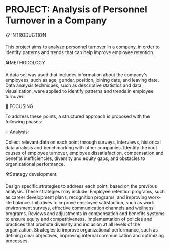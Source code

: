 # PROJECT: Analysis of Personnel Turnover in a Company

📋 INTRODUCTION

This project aims to analyze personnel turnover in a company, in order to identify patterns and trends that can help improve employee retention.

🛠️METHODOLOGY

A data set was used that includes information about the company's employees, such as age, gender, position, joining date, and leaving date. Data analysis techniques, such as descriptive statistics and data visualization, were applied to identify patterns and trends in employee turnover.

🎯 FOCUSING

To address these points, a structured approach is proposed with the following phases:

💡 Analysis:

Collect relevant data on each point through surveys, interviews, historical data analysis and benchmarking with other companies. Identify the root causes of employee turnover, employee dissatisfaction, compensation and benefits inefficiencies, diversity and equity gaps, and obstacles to organizational performance.

🛠️Strategy development:

Design specific strategies to address each point, based on the previous analysis. These strategies may include: Employee retention programs, such as career development plans, recognition programs, and improving work-life balance. Initiatives to improve employee satisfaction, such as work environment surveys, effective communication channels and wellness programs. Reviews and adjustments in compensation and benefits systems to ensure equity and competitiveness. Implementation of policies and practices that promote diversity and inclusion at all levels of the organization. Strategies to improve organizational performance, such as defining clear objectives, improving internal communication and optimizing processes.


